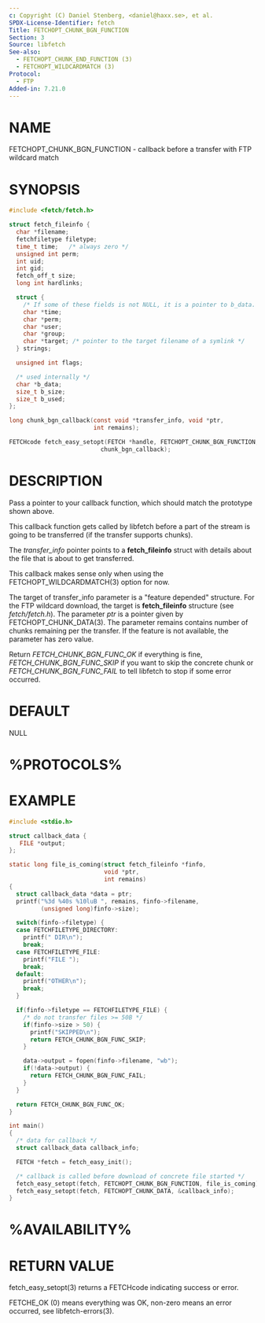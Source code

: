 ```yaml
---
c: Copyright (C) Daniel Stenberg, <daniel@haxx.se>, et al.
SPDX-License-Identifier: fetch
Title: FETCHOPT_CHUNK_BGN_FUNCTION
Section: 3
Source: libfetch
See-also:
  - FETCHOPT_CHUNK_END_FUNCTION (3)
  - FETCHOPT_WILDCARDMATCH (3)
Protocol:
  - FTP
Added-in: 7.21.0
---
```


# NAME

FETCHOPT_CHUNK_BGN_FUNCTION - callback before a transfer with FTP wildcard match

# SYNOPSIS

~~~c
#include <fetch/fetch.h>

struct fetch_fileinfo {
  char *filename;
  fetchfiletype filetype;
  time_t time;   /* always zero */
  unsigned int perm;
  int uid;
  int gid;
  fetch_off_t size;
  long int hardlinks;

  struct {
    /* If some of these fields is not NULL, it is a pointer to b_data. */
    char *time;
    char *perm;
    char *user;
    char *group;
    char *target; /* pointer to the target filename of a symlink */
  } strings;

  unsigned int flags;

  /* used internally */
  char *b_data;
  size_t b_size;
  size_t b_used;
};

long chunk_bgn_callback(const void *transfer_info, void *ptr,
                        int remains);

FETCHcode fetch_easy_setopt(FETCH *handle, FETCHOPT_CHUNK_BGN_FUNCTION,
                          chunk_bgn_callback);
~~~

# DESCRIPTION

Pass a pointer to your callback function, which should match the prototype
shown above.

This callback function gets called by libfetch before a part of the stream is
going to be transferred (if the transfer supports chunks).

The *transfer_info* pointer points to a **fetch_fileinfo** struct with
details about the file that is about to get transferred.

This callback makes sense only when using the FETCHOPT_WILDCARDMATCH(3)
option for now.

The target of transfer_info parameter is a "feature depended" structure. For
the FTP wildcard download, the target is **fetch_fileinfo** structure (see
*fetch/fetch.h*). The parameter *ptr* is a pointer given by
FETCHOPT_CHUNK_DATA(3). The parameter remains contains number of chunks
remaining per the transfer. If the feature is not available, the parameter has
zero value.

Return *FETCH_CHUNK_BGN_FUNC_OK* if everything is fine,
*FETCH_CHUNK_BGN_FUNC_SKIP* if you want to skip the concrete chunk or
*FETCH_CHUNK_BGN_FUNC_FAIL* to tell libfetch to stop if some error occurred.

# DEFAULT

NULL

# %PROTOCOLS%

# EXAMPLE

~~~c
#include <stdio.h>

struct callback_data {
   FILE *output;
};

static long file_is_coming(struct fetch_fileinfo *finfo,
                           void *ptr,
                           int remains)
{
  struct callback_data *data = ptr;
  printf("%3d %40s %10luB ", remains, finfo->filename,
         (unsigned long)finfo->size);

  switch(finfo->filetype) {
  case FETCHFILETYPE_DIRECTORY:
    printf(" DIR\n");
    break;
  case FETCHFILETYPE_FILE:
    printf("FILE ");
    break;
  default:
    printf("OTHER\n");
    break;
  }

  if(finfo->filetype == FETCHFILETYPE_FILE) {
    /* do not transfer files >= 50B */
    if(finfo->size > 50) {
      printf("SKIPPED\n");
      return FETCH_CHUNK_BGN_FUNC_SKIP;
    }

    data->output = fopen(finfo->filename, "wb");
    if(!data->output) {
      return FETCH_CHUNK_BGN_FUNC_FAIL;
    }
  }

  return FETCH_CHUNK_BGN_FUNC_OK;
}

int main()
{
  /* data for callback */
  struct callback_data callback_info;

  FETCH *fetch = fetch_easy_init();

  /* callback is called before download of concrete file started */
  fetch_easy_setopt(fetch, FETCHOPT_CHUNK_BGN_FUNCTION, file_is_coming);
  fetch_easy_setopt(fetch, FETCHOPT_CHUNK_DATA, &callback_info);
}
~~~

# %AVAILABILITY%

# RETURN VALUE

fetch_easy_setopt(3) returns a FETCHcode indicating success or error.

FETCHE_OK (0) means everything was OK, non-zero means an error occurred, see
libfetch-errors(3).
